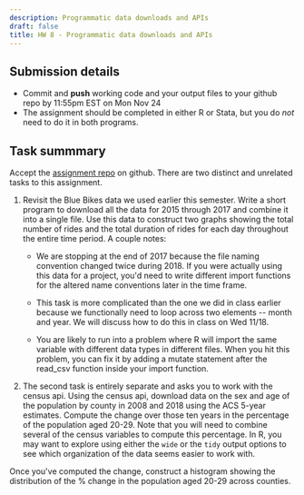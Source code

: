 ```yaml
---
description: Programmatic data downloads and APIs
draft: false
title: HW 8 - Programmatic data downloads and APIs
---
```


## Submission details

- Commit and **push** working code and your output files to your github repo by 11:55pm EST on Mon Nov 24
- The assignment should be completed in either R or Stata, but you do *not* need to do it in both programs.

## Task summmary
Accept the [assignment repo](https://classroom.github.com/a/rQ5ViSlz) on github. There are two distinct and unrelated tasks to this assignment.

1. Revisit the Blue Bikes data we used earlier this semester. Write a short program to download all the data for 2015 through 2017 and combine it into a single file. Use this data to construct two graphs showing the total number of rides and the total duration of rides for each day throughout the entire time period. A couple notes:

    - We are stopping at the end of 2017 because the file naming convention changed twice during 2018. If you were actually using this data for a project, you'd need to write different import functions for the altered name conventions later in the time frame.

    - This task is more complicated than the one we did in class earlier because we functionally need to loop across two elements -- month and year. We will discuss how to do this in class on Wed 11/18.

    - You are likely to run into a problem where R will import the same variable with different data types in different files. When you hit this problem, you can fix it by adding a mutate statement after the read_csv function inside your import function.
    
2. The second task is entirely separate and asks you to work with the census api. Using the census api, download data on the sex and age of the population by county in 2008 and 2018 using the ACS 5-year estimates. Compute the change over those ten years in the percentage of the population aged 20-29. Note that you will need to combine several of the census variables to compute this percentage. In R, you may want to explore using either the `wide` or the `tidy` output options to see which organization of the data seems easier to work with. 

Once you've computed the change, construct a histogram showing the distribution of the % change in the population aged 20-29 across counties. 